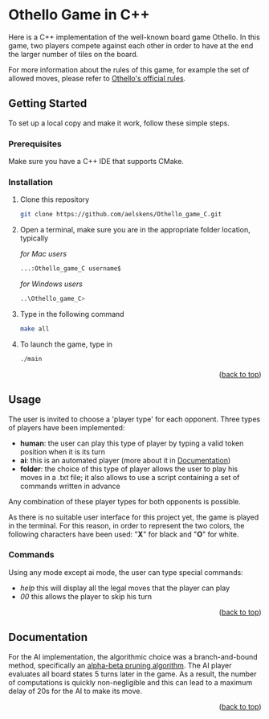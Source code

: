 # Othello Game in C++

Here is a C++ implementation of the well-known board game Othello. In this game, two players compete against each other in order to have at the end the larger number of tiles on the board. 

For more information about the rules of this game, for example the set of allowed moves, please refer to [Othello's official rules](https://www.worldothello.org/about/about-othello/othello-rules/official-rules/english).

## Getting Started

To set up a local copy and make it work, follow these simple steps.

### Prerequisites

Make sure you have a C++ IDE that supports CMake.

### Installation

1. Clone this repository
   ```sh
   git clone https://github.com/aelskens/Othello_game_C.git
   ```
3. Open a terminal, make sure you are in the appropriate folder location, typically

   *for Mac users*   
   ```sh
   ...:Othello_game_C username$
   ```
   *for Windows users*
   ```sh
   ..\Othello_game_C>
   ```
4. Type in the following command
   ```sh
   make all
   ```
5. To launch the game, type in
   ```sh
   ./main
   ```
<p align="right">(<a href="#top">back to top</a>)</p>

## Usage

The user is invited to choose a 'player type' for each opponent. 
Three types of players have been implemented:
* **human**: the user can play this type of player by typing a valid token position when it is its turn
* **ai**: this is an automated player (more about it in [Documentation](#documentation))
* **folder**: the choice of this type of player allows the user to play his moves in a .txt file; it also allows to use a script containing a set of commands written in advance

Any combination of these player types for both opponents is possible.

As there is no suitable user interface for this project yet, the game is played in the terminal. For this reason, in order to represent the two colors, the following characters have been used: "**X**" for black and "**O**" for white.

### Commands

Using any mode except ai mode, the user can type special commands:
* *help* this will display all the legal moves that the player can play
* *00* this allows the player to skip his turn
<p align="right">(<a href="#top">back to top</a>)</p>

## Documentation

For the AI implementation, the algorithmic choice was a branch-and-bound method, specifically an [alpha-beta pruning algorithm](https://en.wikipedia.org/wiki/Alpha%E2%80%93beta_pruning). The AI player evaluates all board states 5 turns later in the game. As a result, the number of computations is quickly non-negligible and this can lead to a maximum delay of 20s for the AI to make its move.
<p align="right">(<a href="#top">back to top</a>)</p>
